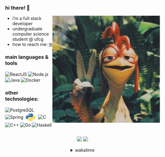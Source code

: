 ### hi there! 👋

<img align="right" alt="joão frango" src="assets/joaofrango.jpg" height="350px"/>

- i’m a full stack developer
- undergraduate computer science student @ ufcg
- how to reach me: [✉](mailto:fernando.costa@ccc.ufcg.edu.br)

### main languages & tools
<div>
  <img align="center" title="ReactJS" alt="ReactJS" height="40" width="40" src="https://cdn.jsdelivr.net/gh/devicons/devicon/icons/react/react-original.svg" />
 <img align="center" title="Node.js" alt="Node.js" height="40" width="40" src="https://cdn.jsdelivr.net/gh/devicons/devicon/icons/nodejs/nodejs-original.svg" />
 <img align="center" title="Java" alt="Java" height="40" width="40" src="https://cdn.jsdelivr.net/gh/devicons/devicon/icons/java/java-original.svg" />
 <img align="center" title="Docker" alt="Docker" height="40" width="40" src="https://cdn.jsdelivr.net/gh/devicons/devicon/icons/docker/docker-original.svg" />
</div>

### other technologies:
<div>
  <img  align="center" title="PostgreSQL" alt="PostgreSQL" height="30" width="40" src="https://cdn.jsdelivr.net/gh/devicons/devicon/icons/postgresql/postgresql-plain.svg" />
  <img align="center" title="Spring" alt="Spring" height="30" width="40" src="https://cdn.jsdelivr.net/gh/devicons/devicon/icons/spring/spring-original.svg" />
  <img align="center" title="Python" alt="Python" height="30" width="40" src="https://raw.githubusercontent.com/devicons/devicon/master/icons/python/python-original.svg">
  <img align="center" title="C" alt="C" height="30" width="40" src="https://cdn.jsdelivr.net/gh/devicons/devicon/icons/c/c-original.svg" />
  <img align="center" title="C++" alt="C++" height="30" width="40" src="https://cdn.jsdelivr.net/gh/devicons/devicon/icons/cplusplus/cplusplus-original.svg" />
  <img align="center" title="Go" alt="Go" height="30" width="40" src="https://cdn.jsdelivr.net/gh/devicons/devicon/icons/go/go-original.svg" />
  <img align="center" title="Haskell" alt="Haskell" height="30" width="40" src="https://cdn.jsdelivr.net/gh/devicons/devicon/icons/haskell/haskell-original.svg" />
</div>

##

<div align="center">
  <img height="150px" src="https://github-readme-stats.vercel.app/api?username=fernandollisboa&hide=issues&show_icons=true&theme=gotham&border_radius=15px" />
  <img src="https://github-readme-stats.vercel.app/api/top-langs/?username=fernandollisboa&langs_count=4&theme=gotham&layout=compact&border_radius=15px" />
</div>

<br>

<details align="center">
<summary>wakatime</summary><br>
  
[![fernandollisboa's wakatime stats](https://github-readme-stats.vercel.app/api/wakatime?username=nandoe&langs_count=5&theme=gotham&hide=other&custom_title=Wakatime%20Weekly%20Status&range=last_7_days)](https://github.com/anuraghazra/github-readme-stats)
</details>
